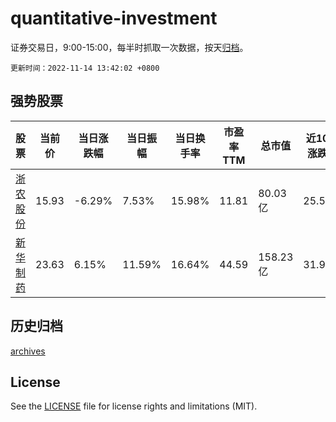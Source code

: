 # quantitative-investment

证券交易日，9:00-15:00，每半时抓取一次数据，按天[归档](archives)。

`更新时间：2022-11-14 13:42:02 +0800`

## 强势股票

|股票|当前价|当日涨跌幅|当日振幅|当日换手率|市盈率TTM|总市值|近10日涨跌幅|
|----|----|----|----|----|----|----|----|
|[浙农股份](https://xueqiu.com/S/SZ002758)|15.93|-6.29%|7.53%|15.98%|11.81|80.03亿|25.53%|
|[新华制药](https://xueqiu.com/S/SZ000756)|23.63|6.15%|11.59%|16.64%|44.59|158.23亿|31.94%|

## 历史归档

[archives](archives)

## License

See the [LICENSE](LICENSE) file for license rights and limitations (MIT).
